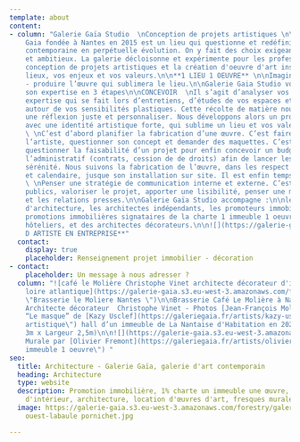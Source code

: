 ```yaml
---
template: about
content:
- column: "Galerie Gaïa Studio  \nConception de projets artistiques \n\nLa Galerie
    Gaia fondée à Nantes en 2015 est un lieu qui questionne et redéfinit la création
    contemporaine en perpétuelle évolution. On y fait des choix exigeants, éclectiques
    et ambitieux. La galerie décloisonne et expérimente pour les professionnels la
    conception de projets artistiques et la création d'oeuvre d'art inspirés par vos
    lieux, vos enjeux et vos valeurs.\n\n**1 LIEU 1 OEUVRE** \n\nImaginer - concevoir
    - produire l’œuvre qui sublimera le lieu.\n\nGalerie Gaia Studio vous apporte
    son expertise en 3 étapes\n\nCONCEVOIR  \nIl s’agit d’analyser vos besoins. Une
    expertise qui se fait lors d’entretiens, d’études de vos espaces et d’échanges
    autour de vos sensibilités plastiques. Cette récolte de matière nous permet d’apporter
    une réflexion juste et personnaliser. Nous développons alors un projet sur mesure,
    avec une identité artistique forte, qui sublime un lieu et vos valeurs.\n\nPRODUIRE
    \ \nC’est d’abord planifier la fabrication d’une œuvre. C’est faire le lien avec
    l’artiste, questionner son concept et demander des maquettes. C’est plus largement
    questionner la faisabilité d’un projet pour enfin concevoir un budget et penser
    l’administratif (contrats, cession de de droits) afin de lancer les montages avec
    sérénité. Nous suivons la fabrication de l’œuvre, dans les respect budgétaire
    et calendaire, jusque son installation sur site. Il est enfin temps de communiquer.\n\nCOMMUNIQUER
    \ \nPenser une stratégie de communication interne et externe. C’est analyser vos
    publics, valoriser le projet, apporter une lisibilité, penser une médiation pertinente
    et les relations presses.\n\nGalerie Gaïa Studio accompagne :\n\nles cabinets
    d'architecture, les architectes indépendants, les promoteurs immobiliers et les
    promotions immobilières signataires de la charte 1 immeuble 1 oeuvre, des groupes
    hôteliers, et des architectes décorateurs.\n\n![](https://galerie-gaia.s3.eu-west-3.amazonaws.com/forestry/galerie-gaia-fresque-hd_0.jpg)\n\n**RESIDENCE
    D ARTISTE EN ENTREPRISE**"
  contact:
    display: true
    placeholder: Renseignement projet immobilier - décoration
- contact:
    placeholder: Un message à nous adresser ?
  column: "![café le Molière Christophe Vinet architecte décorateur d'intérieur nantes
    loire atlantique](https://galerie-gaia.s3.eu-west-3.amazonaws.com/forestry/galeriegaia@brasserielemoliere@jeanfrancoismoliere.jpg
    \"Brasserie le Moliere Nantes \")\n\nBrasserie Café Le Molière à Nantes - Réalisation
    Architecte décorateur  Christophe Vinet - Photos [Jean-François Molliere]()\n\n![](https://galerie-gaia.s3.eu-west-3.amazonaws.com/forestry/masque.jpg)\n\nInstallation
    “Le masque” de [Kazy Usclef](https://galeriegaia.fr/artists/kazy-usclef/ \"1%
    artistique\") hall d’un immeuble de La Nantaise d'Habitation en 2021 (Hauteur
    3m x Largeur 2,5m)\n\n![](https://galerie-gaia.s3.eu-west-3.amazonaws.com/forestry/mural-11-compressions-500x200-15000-1.jpg)\n\nInstallation
    Murale par [Olivier Fremont](https://galeriegaia.fr/artists/olivier-fremont/ \"1
    immeuble 1 oeuvre\") "
seo:
  title: Architecture - Galerie Gaïa, galerie d'art contemporain
  heading: Architecture
  type: website
  description: Promotion immobilière, 1% charte un immeuble une œuvre, décoration
    d'intérieur, architecture, location d'œuvres d'art, fresques murales, street art...
  image: https://galerie-gaia.s3.eu-west-3.amazonaws.com/forestry/galeriegaia-magazinecoté
    ouest-labaule pornichet.jpg

---
```

